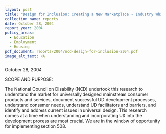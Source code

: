 ```yaml
---
layout: post
title: "Design for Inclusion: Creating a New Marketplace - Industry White Paper"
collection_name: reports
date: October 28, 2004
report_year: 2004
policy_areas:
  - Education
  - Employment
  - Housing
pdf_document: reports/2004/ncd-design-for-inclusion-2004.pdf
image_alt_text: NA
---
```

O﻿ctober 28, 2004

S﻿COPE AND PURPOSE:

The National Council on Disability (NCD) undertook this research to understand the market for universally designed mainstream consumer products and services, document successful UD development processes, understand consumer needs, understand UD facilitators and barriers, and identify and address current issues in universal design. This research comes at a time when understanding and incorporating UD into the development process are most crucial. We are in the window of opportunity for implementing section 508.